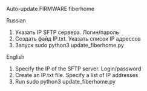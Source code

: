 Auto-update FIRMWARE fiberhome

Russian
1. Указать IP SFTP сервера. Логин/пароль
2. Создать файд IP.txt. Указать список IP адрессов
3. Запуск sudo python3 update_fiberhome.py

English
1. Specify the IP of the SFTP server. Login/password
2. Create an IP.txt file. Specify a list of IP addresses
3. Run sudo python3 update_fiberhome.py
